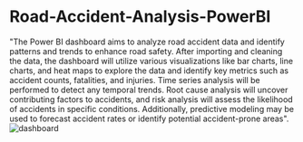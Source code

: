 # Road-Accident-Analysis-PowerBI
"The Power BI dashboard aims to analyze road accident data and identify patterns and trends to enhance road safety. After importing and cleaning the data, the dashboard will utilize various visualizations like bar charts, line charts, and heat maps to explore the data and identify key metrics such as accident counts, fatalities, and injuries. Time series analysis will be performed to detect any temporal trends. Root cause analysis will uncover contributing factors to accidents, and risk analysis will assess the likelihood of accidents in specific conditions. Additionally, predictive modeling may be used to forecast accident rates or identify potential accident-prone areas". 
![dashboard](https://github.com/paruchuriyaswanth2002/Road-Accident-Analysis-PowerBI/assets/117756670/726a75c4-ef44-48dc-a7f2-2c7a303b5ff9)
